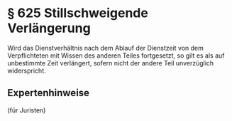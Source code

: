 # § 625 Stillschweigende Verlängerung
Wird das Dienstverhältnis nach dem Ablauf der Dienstzeit von dem Verpflichteten mit Wissen des anderen Teiles fortgesetzt, so gilt es als auf unbestimmte Zeit verlängert, sofern nicht der andere Teil unverzüglich widerspricht.
## Expertenhinweise
(für Juristen)